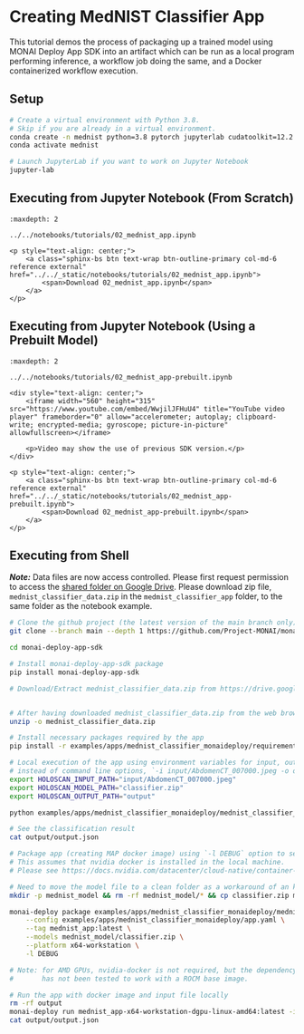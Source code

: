 # Creating MedNIST Classifier App

This tutorial demos the process of packaging up a trained model using MONAI Deploy App SDK into an artifact which can be run as a local program performing inference, a workflow job doing the same, and a Docker containerized workflow execution.

## Setup

```bash
# Create a virtual environment with Python 3.8.
# Skip if you are already in a virtual environment.
conda create -n mednist python=3.8 pytorch jupyterlab cudatoolkit=12.2 -c pytorch -c conda-forge
conda activate mednist

# Launch JupyterLab if you want to work on Jupyter Notebook
jupyter-lab
```

## Executing from Jupyter Notebook (From Scratch)

```{toctree}
:maxdepth: 2

../../notebooks/tutorials/02_mednist_app.ipynb
```

```{raw} html
<p style="text-align: center;">
    <a class="sphinx-bs btn text-wrap btn-outline-primary col-md-6 reference external" href="../../_static/notebooks/tutorials/02_mednist_app.ipynb">
        <span>Download 02_mednist_app.ipynb</span>
    </a>
</p>
```

## Executing from Jupyter Notebook (Using a Prebuilt Model)

```{toctree}
:maxdepth: 2

../../notebooks/tutorials/02_mednist_app-prebuilt.ipynb
```

```{raw} html
<div style="text-align: center;">
    <iframe width="560" height="315" src="https://www.youtube.com/embed/WwjilJFHuU4" title="YouTube video player" frameborder="0" allow="accelerometer; autoplay; clipboard-write; encrypted-media; gyroscope; picture-in-picture" allowfullscreen></iframe>

    <p>Video may show the use of previous SDK version.</p>
</div>
```

```{raw} html
<p style="text-align: center;">
    <a class="sphinx-bs btn text-wrap btn-outline-primary col-md-6 reference external" href="../../_static/notebooks/tutorials/02_mednist_app-prebuilt.ipynb">
        <span>Download 02_mednist_app-prebuilt.ipynb</span>
    </a>
</p>
```

## Executing from Shell

**_Note:_** Data files are now access controlled. Please first request permission to access the [shared folder on Google Drive](https://drive.google.com/drive/folders/1EONJsrwbGsS30td0hs8zl4WKjihew1Z3?usp=sharing). Please download zip file, `mednist_classifier_data.zip` in the `medmist_classifier_app` folder, to the same folder as the notebook example.

```bash
# Clone the github project (the latest version of the main branch only)
git clone --branch main --depth 1 https://github.com/Project-MONAI/monai-deploy-app-sdk.git

cd monai-deploy-app-sdk

# Install monai-deploy-app-sdk package
pip install monai-deploy-app-sdk

# Download/Extract mednist_classifier_data.zip from https://drive.google.com/file/d/1yJ4P-xMNEfN6lIOq_u6x1eMAq1_MJu-E/view?usp=sharing


# After having downloaded mednist_classifier_data.zip from the web browser or using gdown
unzip -o mednist_classifier_data.zip

# Install necessary packages required by the app
pip install -r examples/apps/mednist_classifier_monaideploy/requirements.txt

# Local execution of the app using environment variables for input, output, and model paths
# instead of command line options, `-i input/AbdomenCT_007000.jpeg -o output -m classifier.zip`
export HOLOSCAN_INPUT_PATH="input/AbdomenCT_007000.jpeg"
export HOLOSCAN_MODEL_PATH="classifier.zip"
export HOLOSCAN_OUTPUT_PATH="output"

python examples/apps/mednist_classifier_monaideploy/mednist_classifier_monaideploy.py

# See the classification result
cat output/output.json

# Package app (creating MAP docker image) using `-l DEBUG` option to see progress.
# This assumes that nvidia docker is installed in the local machine.
# Please see https://docs.nvidia.com/datacenter/cloud-native/container-toolkit/install-guide.html#docker to install nvidia-docker2.

# Need to move the model file to a clean folder as a workaround of an known packaging issue in v0.6
mkdir -p mednist_model && rm -rf mednist_model/* && cp classifier.zip mednist_model/

monai-deploy package examples/apps/mednist_classifier_monaideploy/mednist_classifier_monaideploy.py \
    --config examples/apps/mednist_classifier_monaideploy/app.yaml \
    --tag mednist_app:latest \
    --models mednist_model/classifier.zip \
    --platform x64-workstation \
    -l DEBUG

# Note: for AMD GPUs, nvidia-docker is not required, but the dependency of the App SDK, namely Holoscan SDK
#       has not been tested to work with a ROCM base image.

# Run the app with docker image and input file locally
rm -rf output
monai-deploy run mednist_app-x64-workstation-dgpu-linux-amd64:latest -i input -o output
cat output/output.json
```
